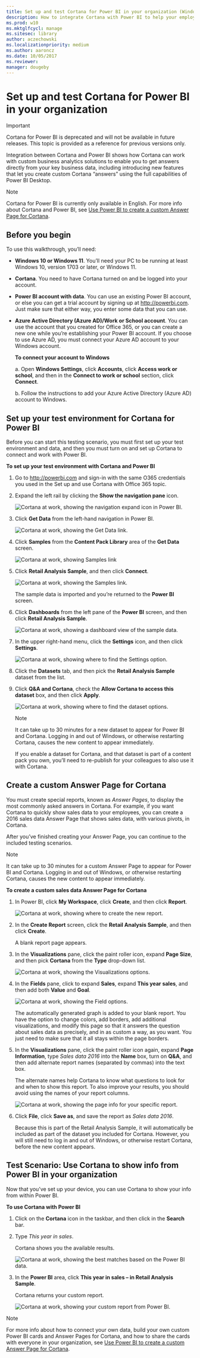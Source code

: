 ```yaml
---
title: Set up and test Cortana for Power BI in your organization (Windows)
description: How to integrate Cortana with Power BI to help your employees get answers directly from your key business data.
ms.prod: w10
ms.mktglfcycl: manage
ms.sitesec: library
author: aczechowski
ms.localizationpriority: medium
ms.author: aaroncz
ms.date: 10/05/2017
ms.reviewer: 
manager: dougeby
---
```


# Set up and test Cortana for Power BI in your organization

>[!IMPORTANT]
>Cortana for Power BI is deprecated and will not be available in future releases. This topic is provided as a reference for previous versions only.

Integration between Cortana and Power BI shows how Cortana can work with custom business analytics solutions to enable you to get answers directly from your key business data, including introducing new features that let you create custom Cortana “answers” using the full capabilities of Power BI Desktop.

>[!Note]
>Cortana for Power BI is currently only available in English. For more info about Cortana and Power BI, see [Use Power BI to create a custom Answer Page for Cortana](https://powerbi.microsoft.com/documentation/powerbi-service-cortana-desktop-entity-cards/).

## Before you begin
To use this walkthrough, you’ll need:

- **Windows 10 or Windows 11**. You’ll need your PC to be running at least Windows 10, version 1703 or later, or Windows 11.

- **Cortana**. You need to have Cortana turned on and be logged into your account.

- **Power BI account with data**. You can use an existing Power BI account, or else you can get a trial account by signing up at http://powerbi.com. Just make sure that either way, you enter some data that you can use.

- **Azure Active Directory (Azure AD)/Work or School account**. You can use the account that you created for Office 365, or you can create a new one while you’re establishing your Power BI account. If you choose to use Azure AD, you must connect your Azure AD account to your Windows account.

    **To connect your account to Windows**
    
    a. Open **Windows Settings**, click **Accounts**, click **Access work or school**, and then in the **Connect to work or school** section, click **Connect**.
    
    b. Follow the instructions to add your Azure Active Directory (Azure AD) account to Windows.

## Set up your test environment for Cortana for Power BI
Before you can start this testing scenario, you must first set up your test environment and data, and then you must turn on and set up Cortana to connect and work with Power BI.

**To set up your test environment with Cortana and Power BI**

1. Go to http://powerbi.com and sign-in with the same O365 credentials you used in the Set up and use Cortana with Office 365 topic.

2. Expand the left rail by clicking the **Show the navigation pane** icon.

    ![Cortana at work, showing the navigation expand icon in Power BI.](../images/cortana-powerbi-expand-nav.png)

3. Click **Get Data** from the left-hand navigation in Power BI.

    ![Cortana at work, showing the Get Data link.](../images/cortana-powerbi-getdata.png)

4. Click **Samples** from the **Content Pack Library** area of the **Get Data** screen.

    ![Cortana at work, showing Samples link](../images/cortana-powerbi-getdata-samples.png)

5. Click **Retail Analysis Sample**, and then click **Connect**.

    ![Cortana at work, showing the Samples link.](../images/cortana-powerbi-retail-analysis-sample.png)
 
    The sample data is imported and you’re returned to the **Power BI** screen.

6. Click **Dashboards** from the left pane of the **Power BI** screen, and then click **Retail Analysis Sample**.

    ![Cortana at work, showing a dashboard view of the sample data.](../images/cortana-powerbi-retail-analysis-dashboard.png)    
 
7. In the upper right-hand menu, click the **Settings** icon, and then click **Settings**.

    ![Cortana at work, showing where to find the Settings option.](../images/cortana-powerbi-settings.png) 

8. Click the **Datasets** tab, and then pick the **Retail Analysis Sample** dataset from the list.

9. Click **Q&A and Cortana**, check the **Allow Cortana to access this dataset** box, and then click **Apply**.

    ![Cortana at work, showing where to find the dataset options.](../images/cortana-powerbi-retail-analysis-dataset.png)

    >[!NOTE]
    >It can take up to 30 minutes for a new dataset to appear for Power BI and Cortana. Logging in and out of Windows, or otherwise restarting Cortana, causes the new content to appear immediately.<p>If you enable a dataset for Cortana, and that dataset is part of a content pack you own, you’ll need to re-publish for your colleagues to also use it with Cortana.

## Create a custom Answer Page for Cortana
You must create special reports, known as _Answer Pages_, to display the most commonly asked answers in Cortana. For example, if you want Cortana to quickly show sales data to your employees, you can create a 2016 sales data Answer Page that shows sales data, with various pivots, in Cortana.

After you’ve finished creating your Answer Page, you can continue to the included testing scenarios.

>[!NOTE]
>It can take up to 30 minutes for a custom Answer Page to appear for Power BI and Cortana. Logging in and out of Windows, or otherwise restarting Cortana, causes the new content to appear immediately.

**To create a custom sales data Answer Page for Cortana**
1. In Power BI, click **My Workspace**, click **Create**, and then click **Report**.

    ![Cortana at work, showing where to create the new report.](../images/cortana-powerbi-create-report.png)
 
2. In the **Create Report** screen, click the **Retail Analysis Sample**, and then click **Create**.

    A blank report page appears.

3. In the **Visualizations** pane, click the paint roller icon, expand **Page Size**, and then pick **Cortana** from the **Type** drop-down list.

    ![Cortana at work, showing the Visualizations options.](../images/cortana-powerbi-pagesize.png)

4. In the **Fields** pane, click to expand **Sales**, expand **This year sales**, and then add both **Value** and **Goal**.

    ![Cortana at work, showing the Field options.](../images/cortana-powerbi-field-selection.png)
 
    The automatically generated graph is added to your blank report. You have the option to change colors, add borders, add additional visualizations, and modify this page so that it answers the question about sales data as precisely, and in as custom a way, as you want. You just need to make sure that it all stays within the page borders.

5. In the **Visualizations** pane, click the paint roller icon again, expand **Page Information**, type _Sales data 2016_ into the **Name** box, turn on **Q&A**, and then add alternate report names (separated by commas) into the text box.

    The alternate names help Cortana to know what questions to look for and when to show this report. To also improve your results, you should avoid using the names of your report columns.

    ![Cortana at work, showing the page info for your specific report.](../images/cortana-powerbi-report-qna.png)
    
6. Click **File**, click **Save as**, and save the report as _Sales data 2016_. 

    Because this is part of the Retail Analysis Sample, it will automatically be included as part of the dataset you included for Cortana. However, you will still need to log in and out of Windows, or otherwise restart Cortana, before the new content appears.

## Test Scenario: Use Cortana to show info from Power BI in your organization
Now that you’ve set up your device, you can use Cortana to show your info from within Power BI.

**To use Cortana with Power BI**
1. Click on the **Cortana** icon in the taskbar, and then click in the **Search** bar.

2. Type _This year in sales_.

    Cortana shows you the available results.

    ![Cortana at work, showing the best matches based on the Power BI data.](../images/cortana-powerbi-search.png)
 	 
3. In the **Power BI** area, click **This year in sales – in Retail Analysis Sample**.

 	Cortana returns your custom report.

    ![Cortana at work, showing your custom report from Power BI.](../images/cortana-powerbi-myreport.png)
 	 
>[!NOTE]
>For more info about how to connect your own data, build your own custom Power BI cards and Answer Pages for Cortana, and how to share the cards with everyone in your organization, see [Use Power BI to create a custom Answer Page for Cortana](https://powerbi.microsoft.com/documentation/powerbi-service-cortana-desktop-entity-cards/).
